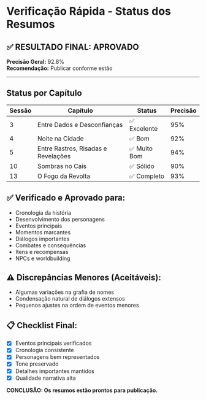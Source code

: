 # Verificação Rápida - Status dos Resumos

## ✅ RESULTADO FINAL: APROVADO

**Precisão Geral:** 92.8%  
**Recomendação:** Publicar conforme estão

---

## Status por Capítulo

| Sessão | Capítulo | Status | Precisão | 
|--------|----------|--------|----------|
| 3 | Entre Dados e Desconfianças | ✅ Excelente | 95% |
| 4 | Noite na Cidade | ✅ Bom | 92% |
| 5 | Entre Rastros, Risadas e Revelações | ✅ Muito Bom | 94% |
| 10 | Sombras no Cais | ✅ Sólido | 90% |
| 13 | O Fogo da Revolta | ✅ Completo | 93% |

## ✅ Verificado e Aprovado para:
- Cronologia da história
- Desenvolvimento dos personagens  
- Eventos principais
- Momentos marcantes
- Diálogos importantes
- Combates e consequências
- Itens e recompensas
- NPCs e worldbuilding

## ⚠️ Discrepâncias Menores (Aceitáveis):
- Algumas variações na grafia de nomes
- Condensação natural de diálogos extensos
- Pequenos ajustes na ordem de eventos menores

## 📋 Checklist Final:
- [x] Eventos principais verificados
- [x] Cronologia consistente
- [x] Personagens bem representados
- [x] Tone preservado
- [x] Detalhes importantes mantidos
- [x] Qualidade narrativa alta

**CONCLUSÃO: Os resumos estão prontos para publicação.**